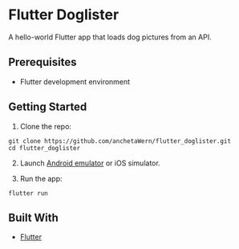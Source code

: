 # Flutter Doglister

A hello-world Flutter app that loads dog pictures from an API.


## Prerequisites

-   Flutter development environment

## Getting Started

1.  Clone the repo:

```
git clone https://github.com/anchetaWern/flutter_doglister.git
cd flutter_doglister
```

2. Launch [Android emulator](https://www.genymotion.com/fun-zone/) or iOS simulator.

3.  Run the app:

```
flutter run
```

## Built With

-   [Flutter](https://flutter.io/)
